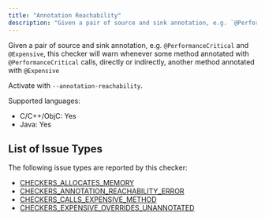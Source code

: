 ```yaml
---
title: "Annotation Reachability"
description: "Given a pair of source and sink annotation, e.g. `@PerformanceCritical` and `@Expensive`, this checker will warn whenever some method annotated with `@PerformanceCritical` calls, directly or indirectly, another method annotated with `@Expensive`"
---
```


Given a pair of source and sink annotation, e.g. `@PerformanceCritical` and `@Expensive`, this checker will warn whenever some method annotated with `@PerformanceCritical` calls, directly or indirectly, another method annotated with `@Expensive`

Activate with `--annotation-reachability`.

Supported languages:
- C/C++/ObjC: Yes
- Java: Yes



## List of Issue Types

The following issue types are reported by this checker:
- [CHECKERS_ALLOCATES_MEMORY](/docs/all-issue-types#checkers_allocates_memory)
- [CHECKERS_ANNOTATION_REACHABILITY_ERROR](/docs/all-issue-types#checkers_annotation_reachability_error)
- [CHECKERS_CALLS_EXPENSIVE_METHOD](/docs/all-issue-types#checkers_calls_expensive_method)
- [CHECKERS_EXPENSIVE_OVERRIDES_UNANNOTATED](/docs/all-issue-types#checkers_expensive_overrides_unannotated)
